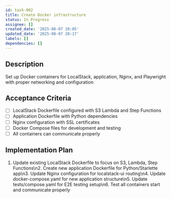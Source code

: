 ```yaml
---
id: task-002
title: Create Docker infrastructure
status: In Progress
assignee: []
created_date: '2025-08-07 20:05'
updated_date: '2025-08-07 20:17'
labels: []
dependencies: []
---
```


## Description

Set up Docker containers for LocalStack, application, Nginx, and Playwright with proper networking and configuration

## Acceptance Criteria

- [ ] LocalStack Dockerfile configured with S3 Lambda and Step Functions
- [ ] Application Dockerfile with Python dependencies
- [ ] Nginx configuration with SSL certificates
- [ ] Docker Compose files for development and testing
- [ ] All containers can communicate properly

## Implementation Plan

1. Update existing LocalStack Dockerfile to focus on S3, Lambda, Step Functions\n2. Create new application Dockerfile for Python/Starlette app\n3. Update Nginx configuration for localstack-ui routing\n4. Update docker-compose.yaml for new application structure\n5. Update tests/compose.yaml for E2E testing setup\n6. Test all containers start and communicate properly
